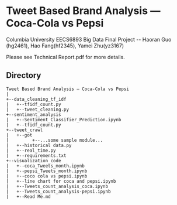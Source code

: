 # Tweet Based Brand Analysis — Coca-Cola vs Pepsi
Columbia University EECS6893 Big Data Final Project -- Haoran Guo (hg2461), Hao Fang(hf2345), Yamei Zhu(yz3167)

Please see Technical Report.pdf for more details.

## Directory
```
Tweet Based Brand Analysis — Coca-Cola vs Pepsi
|
+--data_cleaning_tf_idf
|   +--tfidf_count.py
|   +--tweet_cleaning.py
+--sentiment_analysis
|   +--Sentiment_Classifier_Prediction.ipynb
|   +--tfidf_count.py
+--tweet_crawl
|   +--got
|         +--...some sample module...
|   +--historical data.py
|   +--real_time.py
|   +--requirements.txt
+--visualization_code
|   +--coca_Tweets_month.ipynb
|   +--pepsi_Tweets_month.ipynb
|   +--coco cola vs pepsi.ipynb
|   +--line chart for coca and pepsi.ipynb
|   +--Tweets_count_analysis_coca.ipynb
|   +--Tweets_count_analysis-pepsi.ipynb
|   +--Read Me.md
```


